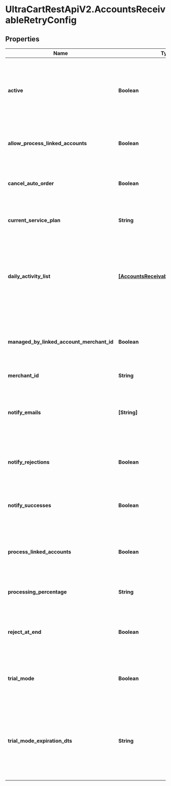 # UltraCartRestApiV2.AccountsReceivableRetryConfig

## Properties

Name | Type | Description | Notes
------------ | ------------- | ------------- | -------------
**active** | **Boolean** | True if the retry should run daily.  False puts the retry service into an inactive state for this merchant. | [optional] 
**allow_process_linked_accounts** | **Boolean** | True if this account has linked accounts that it can process. | [optional] 
**cancel_auto_order** | **Boolean** | If true also cancel the auto order if the order is rejected at the end | [optional] 
**current_service_plan** | **String** | The current service plan that the account is on. | [optional] 
**daily_activity_list** | [**[AccountsReceivableRetryDayActivity]**](AccountsReceivableRetryDayActivity.md) | A list of days and what actions should take place on those days after an order reaches accounts receivable | [optional] 
**managed_by_linked_account_merchant_id** | **Boolean** | If not null, this account is managed by the specified parent merchant id. | [optional] 
**merchant_id** | **String** | UltraCart merchant ID | [optional] 
**notify_emails** | **[String]** | A list of email addresses to receive summary notifications from the retry service. | [optional] 
**notify_rejections** | **Boolean** | If true, email addresses are notified of rejections. | [optional] 
**notify_successes** | **Boolean** | If true, email addresses are notified of successful charges. | [optional] 
**process_linked_accounts** | **Boolean** | If true, all linked accounts are also processed using the same rules. | [optional] 
**processing_percentage** | **String** | The percentage rate charged for the service. | [optional] 
**reject_at_end** | **Boolean** | If true, the order is rejected the day after the last configured activity day | [optional] 
**trial_mode** | **Boolean** | True if the account is currently in trial mode.  Set to false to exit trial mode. | [optional] 
**trial_mode_expiration_dts** | **String** | The date when trial mode expires.  If this date is reached without exiting trial mode, the service will de-activate. | [optional] 


